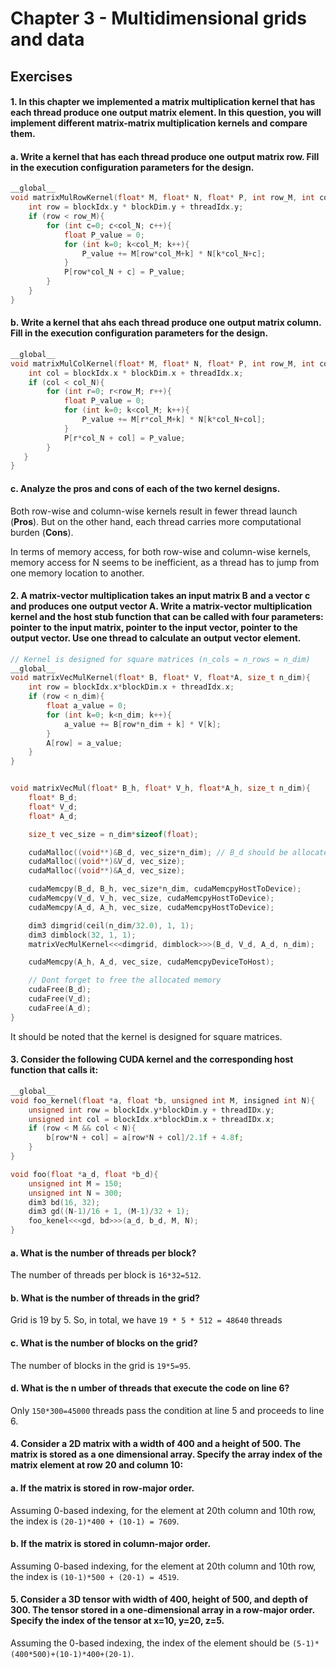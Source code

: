 # Chapter 3 - Multidimensional grids and data

## Exercises

#### 1. In this chapter we implemented a matrix multiplication kernel that has each thread produce one output matrix element. In this question, you will implement different matrix-matrix multiplication kernels and compare them.

#### a. Write a kernel that has each thread produce one output matrix row. Fill in the execution configuration parameters for the design.

```c++
__global__
void matrixMulRowKernel(float* M, float* N, float* P, int row_M, int col_M, int row_N, int col_N){
    int row = blockIdx.y * blockDim.y + threadIdx.y;
    if (row < row_M){
        for (int c=0; c<col_N; c++){
            float P_value = 0;
            for (int k=0; k<col_M; k++){
                P_value += M[row*col_M+k] * N[k*col_N+c];
            }
            P[row*col_N + c] = P_value;
        }
    }
}
```

#### b. Write a kernel that ahs each thread produce one output matrix column. Fill in the execution configuration parameters for the design.

```c++
__global__
void matrixMulColKernel(float* M, float* N, float* P, int row_M, int col_M, int row_N, int col_N){
    int col = blockIdx.x * blockDim.x + threadIdx.x;
    if (col < col_N){
        for (int r=0; r<row_M; r++){
            float P_value = 0;
            for (int k=0; k<col_M; k++){
                P_value += M[r*col_M+k] * N[k*col_N+col];
            }
            P[r*col_N + col] = P_value;
        }
   }
}
```

#### c. Analyze the pros and cons of each of the two kernel designs.

Both row-wise and column-wise kernels result in fewer thread launch (**Pros**). But on the other hand, each thread carries more computational burden (**Cons**). 

In terms of memory access, for both row-wise and column-wise kernels, memory access for N seems to be inefficient, as a thread has to jump from one memory location to another.

#### 2. A matrix-vector multiplication takes an input matrix B and a vector c and produces one output vector A. Write a matrix-vector multiplication kernel and the host stub function that can be called with four parameters: pointer to the input matrix, pointer to the input vector, pointer to the output vector. Use one thread to calculate an output vector element.

```c++
// Kernel is designed for square matrices (n_cols = n_rows = n_dim)
__global__
void matrixVecMulKernel(float* B, float* V, float*A, size_t n_dim){
    int row = blockIdx.x*blockDim.x + threadIdx.x;
    if (row < n_dim){
        float a_value = 0;
        for (int k=0; k<n_dim; k++){
            a_value += B[row*n_dim + k] * V[k];
        }
        A[row] = a_value;
    }
}


void matrixVecMul(float* B_h, float* V_h, float*A_h, size_t n_dim){
    float* B_d;
    float* V_d;
    float* A_d;

    size_t vec_size = n_dim*sizeof(float);

    cudaMalloc((void**)&B_d, vec_size*n_dim); // B_d should be allocated to store matrix with n_dim^2 float elements
    cudaMalloc((void**)&V_d, vec_size);
    cudaMalloc((void**)&A_d, vec_size);

    cudaMemcpy(B_d, B_h, vec_size*n_dim, cudaMemcpyHostToDevice);
    cudaMemcpy(V_d, V_h, vec_size, cudaMemcpyHostToDevice);
    cudaMemcpy(A_d, A_h, vec_size, cudaMemcpyHostToDevice);

    dim3 dimgrid(ceil(n_dim/32.0), 1, 1);
    dim3 dimblock(32, 1, 1);
    matrixVecMulKernel<<<dimgrid, dimblock>>>(B_d, V_d, A_d, n_dim);

    cudaMemcpy(A_h, A_d, vec_size, cudaMemcpyDeviceToHost);

    // Dont forget to free the allocated memory
    cudaFree(B_d);
    cudaFree(V_d);
    cudaFree(A_d);
}
```

It should be noted that the kernel is designed for square matrices.

#### 3. Consider the following CUDA kernel and the corresponding host function that calls it:

```c++
__global__
void foo_kernel(float *a, float *b, unsigned int M, insigned int N){
    unsigned int row = blockIdx.y*blockDim.y + threadIDx.y;
    unsigned int col = blockIdx.x*blockDim.x + threadIDx.x;
    if (row < M && col < N){
        b[row*N + col] = a[row*N + col]/2.1f + 4.8f;
    }
}

void foo(float *a_d, float *b_d){
    unsigned int M = 150;
    unsigned int N = 300;
    dim3 bd(16, 32);
    dim3 gd((N-1)/16 + 1, (M-1)/32 + 1);
    foo_kenel<<<gd, bd>>>(a_d, b_d, M, N);
}
```

#### a. What is the number of threads per block?

The number of threads per block is `16*32=512`.

#### b. What is the number of threads in the grid?

Grid is 19 by 5. So, in total, we have `19 * 5 * 512 = 48640` threads

#### c. What is the number of blocks on the grid?

The number of blocks in the grid is `19*5=95`.

#### d. What is the n umber of threads that execute the code on line 6?

Only `150*300=45000` threads pass the condition at line 5 and proceeds to line 6.

#### 4. Consider a 2D matrix with a width of 400 and a height of 500. The matrix is stored as a one dimensional array. Specify the array index of the matrix element at row 20 and column 10:

#### a. If the matrix is stored in row-major order.

Assuming 0-based indexing, for the element at 20th column and 10th row, the index is `(20-1)*400 + (10-1) = 7609`.

#### b. If the matrix is stored in column-major order.

Assuming 0-based indexing, for the element at 20th column and 10th row, the index is `(10-1)*500 + (20-1) = 4519`.

#### 5. Consider a 3D tensor with width of 400, height of 500, and depth of 300. The tensor stored in a one-dimensional array in a row-major order. Specify the index of the tensor at x=10, y=20, z=5.

Assuming the 0-based indexing, the index of the element should be `(5-1)*(400*500)+(10-1)*400+(20-1)`.

